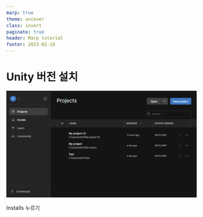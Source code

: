 ```yaml
---
marp: true
theme: uncover
class: invert
paginate: true
header: Marp tutorial
footer: 2023-02-10
---
```


# Unity 버전 설치


![h:400](./image/image.png) 

<!--h 높이조절 -->

Installs 누르기
